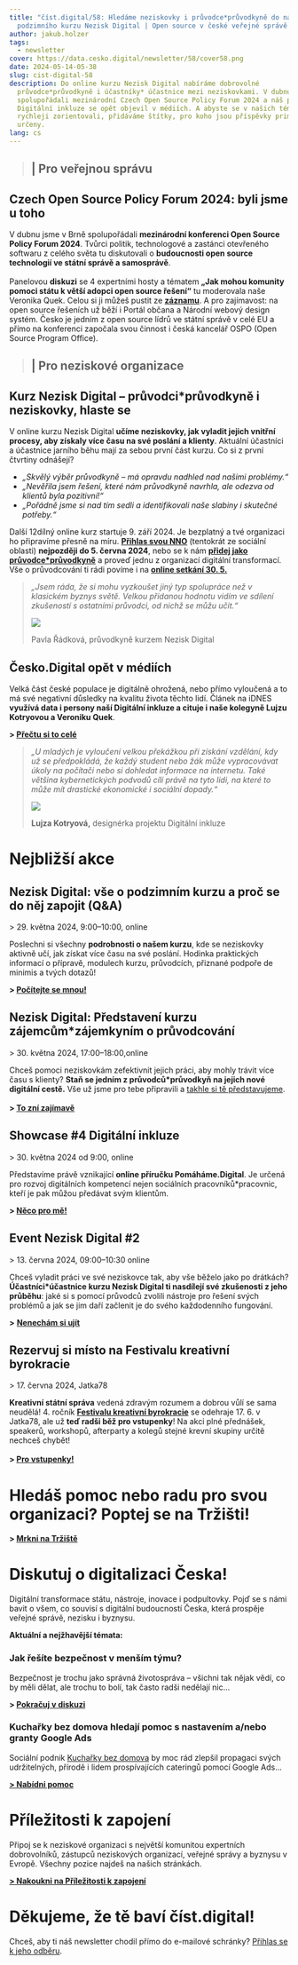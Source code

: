 ```yaml
---
title: "číst.digital/58: Hledáme neziskovky i průvodce*průvodkyně do našeho
  podzimního kurzu Nezisk Digital | Open source v české veřejné správě boduje "
author: jakub.holzer
tags:
  - newsletter
cover: https://data.cesko.digital/newsletter/58/cover58.png
date: 2024-05-14-05-38
slug: cist-digital-58
description: Do online kurzu Nezisk Digital nabíráme dobrovolné
  průvodce*průvodkyně i účastníky* účastnice mezi neziskovkami. V dubnu jsme
  spolupořádali mezinárodní Czech Open Source Policy Forum 2024 a náš projekt
  Digitální inkluze se opět objevil v médiích. A abyste se v našich tématech
  rychleji zorientovali, přidáváme štítky, pro koho jsou příspěvky primárně
  určeny.
lang: cs
---
```

> ## \| Pro veřejnou správu

## Czech Open Source Policy Forum 2024: byli jsme u toho

V dubnu jsme v Brně spolupořádali **mezinárodní konferenci Open Source Policy Forum 2024**. Tvůrci politik, technologové a zastánci otevřeného softwaru z celého světa tu diskutovali o **budoucnosti open source technologií ve státní správě a samosprávě**.\
\
Panelovou **diskuzi** se 4 expertními hosty a tématem **„Jak mohou komunity pomoci státu k větší adopci open source řešení“** tu moderovala naše Veronika Quek. Celou si ji můžeš pustit ze **[záznamu](https://www.youtube.com/live/5wVKoQsu-Zo?feature=shared&t=22222)**. A pro zajímavost: na open source řešeních už běží i Portál občana a Národní webový design systém. Česko je jedním z open source lídrů ve státní správě v celé EU a přímo na konferenci započala svou činnost i česká kancelář OSPO (Open Source Program Office).

> ## \|﻿ Pro neziskové organizace

## Kurz Nezisk Digital – průvodci*průvodkyně i neziskovky, hlaste se

V online kurzu Nezisk Digital **učíme neziskovky, jak vyladit jejich vnitřní procesy, aby získaly více času na své poslání a klienty**. Aktuální účastníci a účastnice jarního běhu mají za sebou první část kurzu. Co si z první čtvrtiny odnášejí?

* *„Skvělý výběr průvodkyně – má opravdu nadhled nad našimi problémy.“*
* *„Nevěřila jsem řešení, které nám průvodkyně navrhla, ale odezva od klientů byla pozitivní!“*
* *„Pořádně jsme si nad tím sedli a identifikovali naše slabiny i skutečné potřeby.“*

Další 12dílný online kurz startuje 9. září 2024. Je bezplatný a tvé organizaci ho připravíme přesně na míru. **[Přihlas svou NNO](https://airtable.com/appBMJcLnBva02IEy/shrlymCJWH9WCdGRq)** (tentokrát ze sociální oblasti) **nejpozději do 5. června 2024**, nebo se k nám **[přidej jako průvodce*průvodkyně](https://app.cesko.digital/opportunities/recP8PO9DhSXwERTr)** a proveď jednu z organizací digitální transformací. Vše o průvodcování ti rádi povíme i na **[online setkání 30. 5.](https://app.cesko.digital/events/predstaveni-kurzu-nezisk-digital-mentorum)**

> *„Jsem ráda, že si mohu vyzkoušet jiný typ spolupráce než v klasickém byznys světě. Velkou přidanou hodnotu vidím ve sdílení zkušeností s ostatními průvodci, od nichž se můžu učit.“*
>
> ![](https://data.cesko.digital/newsletter/58/pavla-radkova.png)
>
> Pavla Řádková, průvodkyně kurzem Nezisk Digital

## **Česko.Digital opět v médiích**

Velká část české populace je digitálně ohrožená, nebo přímo vyloučená a to má své negativní důsledky na kvalitu života těchto lidí. Článek na iDNES **využívá data i persony naší Digitální inkluze a cituje i naše kolegyně Lujzu Kotryovou a Veroniku Quek**.

**\> [Přečtu si to celé](https://www.idnes.cz/zpravy/domaci/digitalni-gramotnost-cesi-problemy-datove-schranky-bankovni-identita.A240416_103232_domaci_nema)**

> *„U mladých je vyloučení velkou překážkou při získání vzdělání, kdy už se předpokládá, že každý student nebo žák může vypracovávat úkoly na počítači nebo si dohledat informace na internetu. Také většina kybernetických podvodů cílí právě na tyto lidi, na které to může mít drastické ekonomické i sociální dopady.“*
>
> ![](https://data.cesko.digital/newsletter/58/lujza-kotryova.png)
>
> **Lujza Kotryová,** designérka projektu Digitální inkluze

# Nejbližší akce

## Nezisk Digital: vše o podzimním kurzu a proč se do něj zapojit (Q&A)

\> 29. května 2024, 9:00–10:00, online

Poslechni si všechny **podrobnosti o našem kurzu**, kde se neziskovky aktivně učí, jak získat více času na své poslání. Hodinka praktických informací o přípravě, modulech kurzu, průvodcích, přiznané podpoře de minimis a tvých dotazů!

**\>﻿ [Počítejte se mnou!](https://app.cesko.digital/events/nezisk-digital-podzimni-kurz-QA)**

## Nezisk Digital: Představení kurzu zájemcům*zájemkyním o průvodcování

\> 30. května 2024, 17:00–18:00,online 

Chceš pomoci neziskovkám zefektivnit jejich práci, aby mohly trávit více času s klienty? **Staň se jedním z průvodců*průvodkyň na jejich nové digitální cestě.** Vše už jsme pro tebe připravili a [takhle si tě představujeme](https://app.cesko.digital/opportunities/recP8PO9DhSXwERTr).\
\
**\>﻿ [To zní zajímavě](https://app.cesko.digital/events/predstaveni-kurzu-nezisk-digital-mentorum)**

## Showcase #4 Digitální inkluze

\> 30. května 2024 od 9:00, online

Představíme právě vznikající **online příručku Pomáháme.Digital**. Je určená pro rozvoj digitálních kompetencí nejen sociálních pracovníků*pracovnic, kteří je pak můžou předávat svým klientům.

**\>﻿ [Něco pro mě!](https://app.cesko.digital/events/showcase-digitalni-inkluze-4)** 

## Event Nezisk Digital #2

\> 13. června 2024, 09:00–10:30 online  

Chceš vyladit práci ve své neziskovce tak, aby vše běželo jako po drátkách? **Účastníci*účastnice kurzu Nezisk Digital ti nasdílejí své zkušenosti z jeho průběhu**: jaké si s pomocí průvodců zvolili nástroje pro řešení svých problémů a jak se jim daří začlenit je do svého každodenního fungování.

**\>**﻿ **[Nenechám si ujít](https://app.cesko.digital/events/event-nezisk-digital-24-2)**

## Rezervuj si místo na Festivalu kreativní byrokracie 

\> 1﻿7. června 2024, Jatka78

**Kreativní státní správa** vedená zdravým rozumem a dobrou vůlí se sama neudělá! 4. ročník **[Festivalu kreativní byrokracie](https://creativebureaucracy.cz/)** se odehraje 17. 6. v Jatka78, ale už **teď radši běž pro vstupenky**! Na akci plné přednášek, speakerů, workshopů, afterparty a kolegů stejné krevní skupiny určitě nechceš chybět!\
\
**\>﻿ [Pro vstupenky!](https://connect.boomevents.org/cs/event/1013b185-03c0-43ee-bee9-fadfeb47b380/order)**

# Hledáš pomoc nebo radu pro svou organizaci? Poptej se na Tržišti!

**\> [M﻿rkni na Tržiště](https://diskutuj.digital/c/trziste/5)**

# Diskutuj o digitalizaci Česka!

Digitální transformace státu, nástroje, inovace i podpultovky. Pojď se s námi bavit o všem, co souvisí s digitální budoucností Česka, která prospěje veřejné správě, nezisku i byznysu.

**Aktuální a nejžhavější témata:**

### Jak řešíte bezpečnost v menším týmu?

Bezpečnost je trochu jako správná životospráva – všichni tak nějak vědí, co by měli dělat, ale trochu to bolí, tak často radši nedělají nic...

**\> [Pokračuj v diskuzi](https://diskutuj.digital/t/jak-resite-bezpecnost-v-mensim-tymu/378)**

### Kuchařky bez domova hledají pomoc s nastavením a/nebo granty Google Ads

Sociální podnik [Kuchařky bez domova](https://kucharkybezdomova.org/) by moc rád zlepšil propagaci svých udržitelných, přírodě i lidem prospívajících cateringů pomocí Google Ads...

**[\> ﻿Nabídni pomoc](https://diskutuj.digital/t/uzitecne-tipy-od-daly-musila-pro-praci-s-notion/350/1)**

# Příležitosti k zapojení

Připoj se k neziskové organizaci s největší komunitou expertních dobrovolníků, zástupců neziskových organizací, veřejné správy a byznysu v Evropě. Všechny pozice najdeš na našich stránkách.

**[\> Nakoukni na Příležitosti k zapojení](https://app.cesko.digital/opportunities)**

# Děkujeme, že tě baví číst.digital!

C﻿hceš, aby ti náš newsletter chodil přímo do e-mailové schránky? [Přihlas se k jeho odběru](https://ceskodigital.ecomailapp.cz/public/form/6-3fdfd544852ed7431aa64f3b9481afb9).